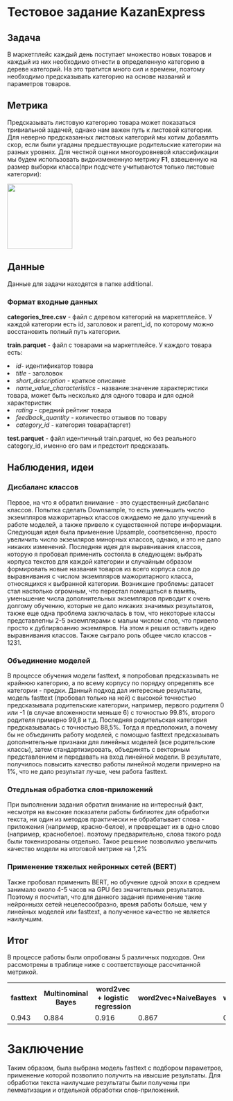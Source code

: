 # Тестовое задание KazanExpress

## Задача

В маркетплейс каждый день поступает множество новых товаров и каждый из них необходимо
отнести в определенную категорию в дереве категорий. На это тратится много сил и времени, 
поэтому необходимо предсказывать категорию на основе названий и параметров товаров.

## Метрика
Предсказывать листовую категорию товара может показаться тривиальной задачей, однако нам важен путь к листовой категории. 
Для неверно предсказанных листовых категорий мы хотим добавлять скор, если были угаданы предшествующие родительские категории на разных уровнях.
Для честной оценки многоуровневой классификации мы будем использовать видоизмененную метрику **F1**, взвешенную на размер 
выборки класса(при подсчете учитываются только листовые категории):

<img src="https://github.com/ShirokovSe/BotVanGog/blob/main/Example/generated.png](https://github.com/ShirokovSe/Hierarchial-classifier_for_products_categorization/blob/main/additional/F1-score.png" width="150">

## Данные

Данные для задачи находятся в папке additional.

### Формат входные данных

**categories_tree.csv** - файл с деревом категорий на маркетплейсе. У каждой категории есть id, 
заголовок и parent_id, по которому можно восстановить полный путь категории.

**train.parquet** - файл с товарами на маркетплейсе. 
У каждого товара есть:
<lu>
  <li><i>id</i>- идентификатор товара</li>
  <li><i>title</i> - заголовок</li>
  <li><i>short_description</i> - краткое описание</li>
  <li><i>name_value_characteristics</i> - название:значение характеристики товара, 
    может быть несколько для одного товара и для одной характеристик</li>
  <li><i>rating</i> - средний рейтинг товара</li>
  <li><i>feedback_quantity</i> - количество отзывов по товару</li>
  <li><i>category_id</i> - категория товара(таргет)
</lu>

**test.parquet** - файл идентичный train.parquet, но без реального category_id, именно его
вам и предстоит предсказать.

## Наблюдения, идеи

### Дисбаланс классов

Первое, на что я обратил внимание - это существенный дисбаланс классов. Попытка сделать Downsample, то есть уменьшить число 
экземпляров мажоритарных классов ожидаемо не дало улучшений в работе моделей, а также привело к существенной потере информации.
Следующая идея была применение Upsample, соответсвенно, просто увеличить число экземляров минорных классов, однако, и это не дало
никаких изменений. Последняя идея для выравнивания классов, которую я пробовал применить состояла в следующем: выбрать корпуса
текстов для каждой категории и случайным образом формировать новые названия товаров из всего корпуса слов до выравнивания с числом 
экземпляров мажоритарного класса, относящихся к выбранной категории. Возникшие проблемы: датасет стал настолько огромным, что перестал
помещаться в память, уменьшение числа дополнительных экземпляров приводит к очень долгому обучению, которые не дало никаких значимых 
результатов, также еще одна проблема заключалась в том, что некоторые классы представлепны 2-5 экземплярами с малым числом слов, что
привело просто к дублирвоанию экземляров. На этом я решил оставить идею выравнивания классов. Также сыграло роль общее число классов - 1231.

### Объединение моделей

В процессе обучения модели fasttext, я попробовал предсказывать не крайнюю категорию, а по всему корпусу по порядку определять все категории - предки. 
Данный подход дал интересные результаты, модель fasttext (пробовал только на ней) с высокой точностью предсказывала родительские категории, например, 
первого родителя 0 или -1 (в случае вложенности меньше 6) с точностью 99.8%, второго родителя примерно 99,8 и т.д. Последняя
родительская категория предсказывалась с точностью 88,5%. Тогда я предположил, а почему бы не объединить работу моделей, с помощью fasttext 
предсказывать дополнительные признаки для линейных моделей (все родительские классы), затем стандартизировать, объединять с векторным представлением
и передавать на вход линейной модели. В результате, получилось повысить качество работы линейной модели примерно на 1%, что не дало результат лучше, чем
работа fasttext.

### Отедльная обработка слов-приложений

При выполнении задания обратил внимание на интересный факт, несмотря на высокие показатели работы библиотек для обработки текста, ни один из методов практически не обрабатывает слова - приложения (например, красно-белое), и 
преврещает их в одно слово (например, краснобелое). поэтому предварительно, слова такого рода были токенизрованы отдельно. Такое решение позволилио увеличить качество модели на итоговой метрике на 1,2%

### Применение тяжелых нейронных сетей (BERT)

Также пробовал применить BERT, но обучение одной эпохи в среднем занимало около 4-5 часов на GPU без значительных результатов. Поэтому я посчитал, что
для данного задания применение такие нейроннызх сетей нецелесообразно, время работы больше, чем у линейных моделей или fasttext, а полученное качество не является
наилучшим.

## Итог

В процессе работы были опробованы 5 различных подходов. Они рассмотрены в траблице ниже с соответствующе рассчитанной метрикой.
<table align='center'>
                <tr><th>fasttext</th><th>Multinominal Bayes</th><th>word2vec + logistic regression</th><th>word2vec+NaiveBayes</th><th>word2vec+SVM</th><th>word2vec + basic NeuralNetwork</th><th>TF-IDF + logistic regression</th></tr>
                <tr><td>0.943</td><td>0.884</td><td>0.916</td><td>0.867</td><td>0.867</td><td>0.928</td><td>0.67</td>
                </table>
                
# Заключение

Таким образом, была выбрана модель fasttext с подбором параметров, применение которой позволило получить на ивысшие результаты. Для обработки текста наилучшие 
результаты были получены при лемматизации и отдельной обработки слов-приложений.
    
